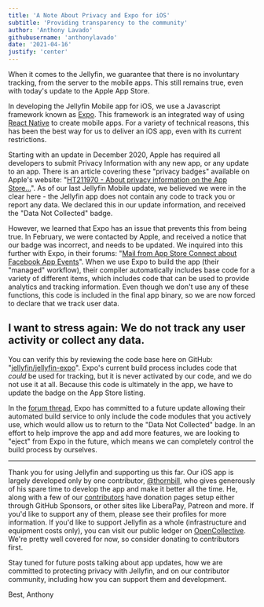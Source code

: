 ```yaml
---
title: 'A Note About Privacy and Expo for iOS'
subtitle: 'Providing transparency to the community'
author: 'Anthony Lavado'
githubusername: 'anthonylavado'
date: '2021-04-16'
justify: 'center'
---
```


When it comes to the Jellyfin, we guarantee that there is no involuntary tracking, from the server to the mobile apps. This still remains true, even with today's update to the Apple App Store.

<!--more-->

In developing the Jellyfin Mobile app for iOS, we use a Javascript framework known as [Expo](https://expo.io). This framework is an integrated way of using [React Native](https://reactnative.dev) to create mobile apps. For a variety of technical reasons, this has been the best way for us to deliver an iOS app, even with its current restrictions.

Starting with an update in December 2020, Apple has required all developers to submit Privacy Information with any new app, or any update to an app. There is an article covering these "privacy badges" available on Apple's website: "[HT211970 - About privacy information on the App Store...](https://support.apple.com/en-ca/HT211970)". As of our last Jellyfin Mobile update, we believed we were in the clear here - the Jellyfin app does not contain any code to track you or report any data. We declared this in our update information, and received the "Data Not Collected" badge.

However, we learned that Expo has an issue that prevents this from being true. In February, we were contacted by Apple, and received a notice that our badge was incorrect, and needs to be updated. We inquired into this further with Expo, in their forums: "[Mail from App Store Connect about Facebook App Events](https://forums.expo.io/t/mail-from-app-store-connect-about-facebook-app-events/48927)". When we use Expo to build the app (their "managed" workflow), their compiler automatically includes base code for a variety of different items, which includes code that can be used to provide analytics and tracking information. Even though we don't use any of these functions, this code is included in the final app binary, so we are now forced to declare that we track user data.

## I want to stress again: **We do not track any user activity or collect any data.**

You can verify this by reviewing the code base here on GitHub: "[jellyfin/jellyfin-expo](https://github.com/jellyfin/jellyfin-expo)". Expo's current build process includes code that _could_ be used for tracking, but it is never activated by our code, and we do not use it at all. Because this code is ultimately in the app, we have to update the badge on the App Store listing.

In the [forum thread](https://forums.expo.io/t/mail-from-app-store-connect-about-facebook-app-events/48927), Expo has committed to a future update allowing their automated build service to only include the code modules that you actively use, which would allow us to return to the "Data Not Collected" badge. In an effort to help improve the app and add more features, we are looking to "eject" from Expo in the future, which means we can completely control the build process by ourselves.

---

Thank you for using Jellyfin and supporting us this far. Our iOS app is largely developed only by one contributor, [@thornbill](https://github.com/thornbill), who gives generously of his spare time to develop the app and make it better all the time. He, along with a few of our [contributors](https://github.com/orgs/jellyfin/people) have donation pages setup either through GitHub Sponsors, or other sites like LiberaPay, Patreon and more. If you'd like to support any of them, please see their profiles for more information. If you'd like to support Jellyfin as a whole (infrastructure and equipment costs only), you can visit our public ledger on [OpenCollective](https://opencollective.com/jellyfin). We're pretty well covered for now, so consider donating to contributors first.

Stay tuned for future posts talking about app updates, how we are committed to protecting privacy with Jellyfin, and on our contributor community, including how you can support them and development.

Best,
Anthony
